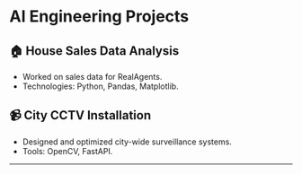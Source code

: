 # AI Engineering Projects

## 🏠 House Sales Data Analysis
- Worked on sales data for RealAgents.
- Technologies: Python, Pandas, Matplotlib.

## 📹 City CCTV Installation
- Designed and optimized city-wide surveillance systems.
- Tools: OpenCV, FastAPI.

---
